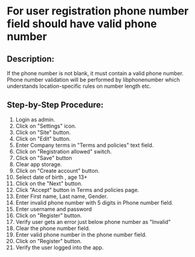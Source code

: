 # For user registration phone number field should have valid phone number

## Description:

If the phone number is not blank, it must contain a valid phone number. Phone number validation will be performed by libphonenumber which understands location-specific rules on number length etc.

## Step-by-Step Procedure:

1. Login as admin.
2. Click on "Settings" icon.
3. Click on "Site" button.
4. Click on "Edit" button.
5. Enter Company terms in "Terms and policies" text field.
6. Click on "Registration allowed" switch.
7. Click on "Save" button
8. Clear app storage.
9. Click on "Create account" button.
10. Select date of birth , age 13+
11. Click on the "Next" button.
12. Click "Accept" button in Terms and policies page.
13. Enter First name, Last name, Gender.
14. Enter invalid phone number with 5 digits in Phone number field.
15. Enter username and password
16. Click on "Register" button.
17. Verify user gets an error just below phone number as "Invalid"
18. Clear the phone number field.
19. Enter valid phone number in the phone number field.
20. Click on "Register" button.
21. Verify the user logged into the app.